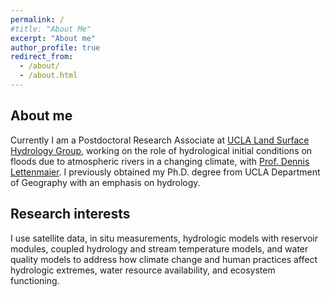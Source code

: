```yaml
---
permalink: /
#title: "About Me"
excerpt: "About me"
author_profile: true
redirect_from: 
  - /about/
  - /about.html
---
```


## About me
Currently I am a Postdoctoral Research Associate at [UCLA Land Surface Hydrology Group](http://www.hydro.ucla.edu/index.php), working on the role of hydrological initial conditions on floods due to atmospheric rivers in a changing climate, with [Prof. Dennis Lettenmaier](https://geog.ucla.edu/person/dennis-lettenmaier/). I previously obtained my Ph.D. degree from UCLA Department of Geography with an emphasis on hydrology.

## Research interests
I use satellite data, in situ measurements, hydrologic models with reservoir modules, coupled hydrology and stream temperature models, and water quality models to address how climate change and human practices affect hydrologic extremes, water resource availability, and ecosystem functioning.
